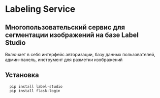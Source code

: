Labeling Service
================

Многопользовательский сервис для сегментации изображений на базе Label Studio
-----------------------------------------------------------------------------

Включает в себя интерфейс авторизации, базу данных пользователей, админ-панель, инструмент для разметки изображений

Установка
---------

      pip install label-studio
      pip install flask-login
